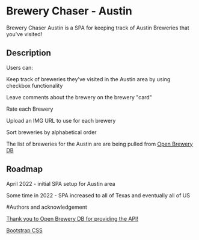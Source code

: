 # Brewery Chaser - Austin

Brewery Chaser Austin is a SPA for keeping track of Austin Breweries that you've visited!

## Description

Users can:

Keep track of breweries they've visited in the Austin area by using checkbox functionality

Leave comments about the brewery on the brewery "card"

Rate each Brewery

Upload an IMG URL to use for each brewery

Sort breweries by alphabetical order

The list of breweries for the Austin are are being pulled from [Open Brewery DB](https://api.openbrewerydb.org/breweries?by_city=austin)

## Roadmap

April 2022 - initial SPA setup for Austin area

Some time in 2022 - SPA increased to all of Texas and eventually all of US

#Authors and acknowledgement

[Thank you to Open Brewery DB for providing the API!](https://www.openbrewerydb.org/)

[Bootstrap CSS](https://getbootstrap.com/docs/3.4/)
